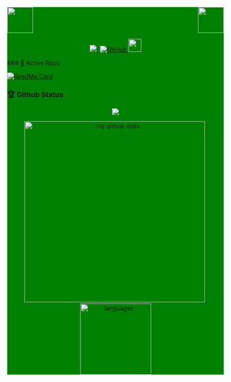 <div style="background: green ">
<!-- top left -->
<div>
    <img src="https://emojis.slackmojis.com/emojis/images/1563480763/5999/meow_party.gif" width="60" height="60"/> 
    <img src="https://emojis.slackmojis.com/emojis/images/1563480763/5999/meow_party.gif" width="60" height="60" align="right"/> 
</div>


<!-- first row -->
<p align="center">
<a href="https://biezhi.me"><img src="https://komarev.com/ghpvc/?username=kurtloong">&nbsp;&nbsp;<img alt="GitHub" src="https://img.shields.io/badge/dynamic/json?logo=github&label=GitHub+Followers&labelColor=282c34&color=181717&query=%24.data.totalSubs&url=https%3A%2F%2Fapi.spencerwoo.com%2Fsubstats%2F%3Fsource%3Dgithub%26queryKey%3Dkurtloong&longCache=true">
</a>

<img src="https://media.giphy.com/media/WUlplcMpOCEmTGBtBW/giphy.gif" width="30">
<p>

<div id="original" style="display: none">
## 我
- 大家好，我是西西弗，一个三流后端开发工程师，懂Java，也会一点Go
- 人生的大部分时间都在编码，也爱阅读与电影。
- 存在主义
- 认为游戏是一门艺术
- 认识到工作只不过是CRUD，但是仍坚信自己的代码能对世界有积极的影响
## 博客
- 主要是随笔与学习记录
- 作者水平有限，如果有错误或者遗漏的地方，欢迎交流指正

</div>
### 👀 Active Repo

[![ReadMe Card](https://github-readme-stats.vercel.app/api/pin/?username=kurtloong&repo=acreath-starter-threadpool)](https://github.com/kurtloong/acreath-starter-threadpool)


### 🏆 Github Status
<!-- thropy -->
<a href="https://arshiamidos.github.io">
    <p align="center">
        <img src="https://github-profile-trophy.vercel.app/?username=kurtloong&column=7&theme=onedark"/>
    </p>
</a>

<!-- status codes -->
<a align="center" href="https://arshiamidos.github.io">
    <p align="center">
    <img src="https://github-readme-stats.vercel.app/api?username=kurtloong&show_icons=true&theme=tokyonight" alt="my github stats" width="420"/>&nbsp;<img src="https://github-readme-stats.vercel.app/api/top-langs/?username=kurtloong&layout=compact&theme=tokyonight" alt="languages" height="165">
    </p>
</a>


